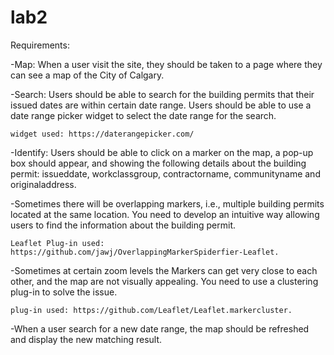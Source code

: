 # lab2

Requirements:

-Map: When a user visit the site, they should be taken to a page where they can see a map of the City of Calgary.

-Search: Users should be able to search for the building permits that their issued dates are within certain date range. Users should be able to use a date range picker widget to select the date range for the search. 

    widget used: https://daterangepicker.com/
    
-Identify: Users should be able to click on a marker on the map, a pop-up box should appear, and showing the following details about the building permit: issueddate, workclassgroup, contractorname, communityname and originaladdress.

-Sometimes there will be overlapping markers, i.e., multiple building permits located at the same location. You need to develop an intuitive way allowing users to find the information about the building permit. 

    Leaflet Plug-in used: https://github.com/jawj/OverlappingMarkerSpiderfier-Leaflet. 
    
-Sometimes at certain zoom levels the Markers can get very close to each other, and the map are not visually appealing. You need to use a clustering plug-in to solve the issue. 
    
    plug-in used: https://github.com/Leaflet/Leaflet.markercluster. 
    
-When a user search for a new date range, the map should be refreshed and display the new matching result.
